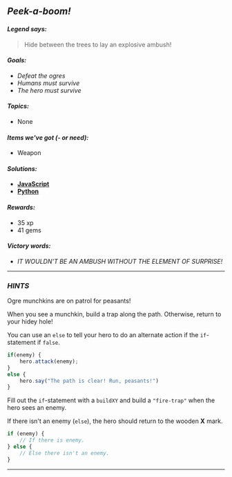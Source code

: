 ## _Peek-a-boom!_

#### _Legend says:_
> Hide between the trees to lay an explosive ambush!

#### _Goals:_
+ _Defeat the ogres_
+ _Humans must survive_
+ _The hero must survive_

#### _Topics:_
+ None

#### _Items we've got (- or need):_
+ Weapon

#### _Solutions:_
+ **[JavaScript](peek.js)**
+ **[Python](peek.py)**

#### _Rewards:_
+ 35 xp
+ 41 gems

#### _Victory words:_
+ _IT WOULDN'T BE AN AMBUSH WITHOUT THE ELEMENT OF SURPRISE!_

___

### _HINTS_

Ogre munchkins are on patrol for peasants!

When you see a munchkin, build a trap along the path. Otherwise, return to your hidey hole!

You can use an `else` to tell your hero to do an alternate action if the `if`-statement if `false`.

```javascript
if(enemy) {
    hero.attack(enemy);
}
else {
    hero.say("The path is clear! Run, peasants!")
}
```

Fill out the `if`-statement with a `buildXY` and build a `"fire-trap"` when the hero sees an enemy.

If there isn't an enemy (`else`), the hero should return to the wooden **X** mark.

```javascript
if (enemy) {
    // If there is enemy.
} else {
    // Else there isn't an enemy.
}
```

___
